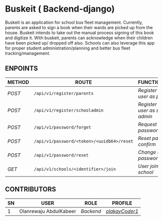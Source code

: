 # Buskeit ( Backend-django)
Buskeit is an application for school bus fleet management. Currently, parents are asked to sign a 
book when their wards are picked up from the house. Buskeit intends to take out the manual process signing of
this book and digitize it. With buskeit, parents can acknowledge when their children have been picked up/ dropped off also.
Schools can also leverage this app for proper student administration/planning and better bus fleet tracking/management. 

## ENPOINTS
| METHOD | ROUTE | FUNCTIONALITY |ACCESS|
| ------- | ----- | ------------- | ------------- |
| *POST* | ```/api/v1/register/parents``` | _Register new user as parent_| _All users_|
| *POST* | ```/api/v1/register/schooladmin``` | _Register new user as school admin_| _All users_|
| *POST* | ```/api/v1/password/forget``` | _Request password reset_|_All users_|
| *POST* | ```/api/v1/password/<token>/<uuidb64>/reset``` | _Reset password confirm_|_All users_|
| *POST* | ```/api/v1/password/reset``` | _Change user password_|_Authenticated user_|
| *GET* | ```/api/v1/schools/<identifier>/join``` | _User join a school_|_Authenticated user_|



## CONTRIBUTORS
| SN | USER | ROLE |PROFILE|
| ------- | ----- | ------------- | ------------- |
| 1 | Olanrewaju AbdulKabeer | _Backend_| _[olakayCoder1](https://github.com/olakayCoder1)_|
